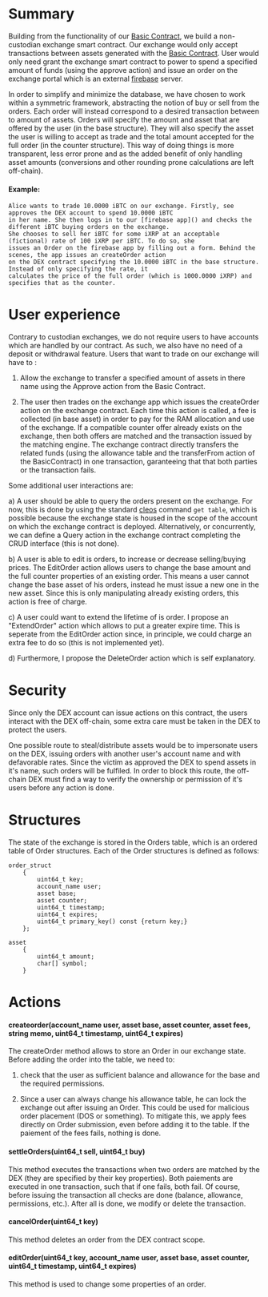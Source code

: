 # Summary

Building from the functionality of our [Basic Contract](https://github.com/Interblockchain/BasicContract), we build a non-custodian exchange smart contract. Our exchange would only accept transactions between assets generated with the [Basic Contract](https://github.com/Interblockchain/BasicContract). User would only need grant the exchange smart contract to power to spend a specified amount of funds (using the approve action) and issue an order on the exchange portal which is an external [firebase](https://firebase.google.com/) server.

In order to simplify and minimize the database, we have chosen to work within a symmetric framework, abstracting the notion of buy or sell from the orders. Each order will instead correspond to a desired transaction between to amount of assets. Orders will specify the amount and asset that are offered by the user (in the base structure). They will also specify the asset the user is willing to accept as trade and the total amount accepted for the full order (in the counter structure). This way of doing things is more transparent, less error prone and as the added benefit of only handling asset amounts (conversions and other rounding prone calculations are left off-chain). 

#### Example:
```
Alice wants to trade 10.0000 iBTC on our exchange. Firstly, see approves the DEX account to spend 10.0000 iBTC
in her name. She then logs in to our [firebase app]() and checks the different iBTC buying orders on the exchange.
She chooses to sell her iBTC for some iXRP at an acceptable (fictional) rate of 100 iXRP per iBTC. To do so, she
issues an Order on the firebase app by filling out a form. Behind the scenes, the app issues an createOrder action
on the DEX contract specifying the 10.0000 iBTC in the base structure. Instead of only specifying the rate, it
calculates the price of the full order (which is 1000.0000 iXRP) and specifies that as the counter. 
```

# User experience

Contrary to custodian exchanges, we do not require users to have accounts which are handled by our contract. As such, we also have no need of a deposit or withdrawal feature. Users that want to trade on our exchange will have to :

1) Allow the exchange to transfer a specified amount of assets in there name using the Approve action from the Basic Contract.

2) The user then trades on the exchange app which issues the createOrder action on the exchange contract. Each time this action is called, a fee is collected (in base asset) in order to pay for the RAM allocation and use of the exchange. If a compatible counter offer already exists on the exchange, then both offers are matched and the transaction issued by the matching engine. The exchange contract directly transfers the related funds (using the allowance table and the transferFrom action of the BasicContract) in one transaction, garanteeing that that both parties or the transaction fails.   

Some additional user interactions are:

a) A user should be able to query the orders present on the exchange. For now, this is done by using the standard [cleos](https://developers.eos.io/eosio-cleos/docs) command `get table`, which is possible because the exchange state is housed in the scope of the account on which the exchange contract is deployed. Alternatively, or concurrently, we can define a Query action in the exchange contract completing the CRUD interface (this is not done).

b) A user is able to edit is orders, to increase or decrease selling/buying prices. The EditOrder action allows users to change the base amount and the full counter properties of an existing order. This means a user cannot change the base asset of his orders, instead he must issue a new one in the new asset. Since this is only manipulating already existing orders, this action is free of charge.

c) A user could want to extend the lifetime of is order. I propose an "ExtendOrder" action which allows to put a greater expire time. This is seperate from the EditOrder action since, in principle, we could charge an extra fee to do so (this is not implemented yet). 

d) Furthermore, I propose the DeleteOrder action which is self explanatory. 

# Security

Since only the DEX account can issue actions on this contract, the users interact with the DEX off-chain, some extra care must be taken in the DEX to protect the users.

One possible route to steal/distribute assets would be to impersonate users on the DEX, issuing orders with another user's account name and with defavorable rates. Since the victim as approved the DEX to spend assets in it's name, such orders will be fulfiled. In order to block this route, the off-chain DEX must find a way to verify the ownership or permission of it's users before any action is done.

# Structures

The state of the exchange is stored in the Orders table, which is an ordered table of Order structures.
Each of the Order structures is defined as follows: 
```cplusplus
order_struct
    {
        uint64_t key;
        account_name user;
        asset base;
        asset counter;
        uint64_t timestamp;
        uint64_t expires; 
        uint64_t primary_key() const {return key;}
    };

asset 
    {
        uint64_t amount;
        char[] symbol; 
    }
```

# Actions

#### createorder(account_name user, asset base, asset counter, asset fees, string memo, uint64_t timestamp, uint64_t expires)
The createOrder method allows to store an Order in our exchange state.
Before adding the order into the table, we need to:
1) check that the user as sufficient balance and allowance for the base and the required permissions. 

2) Since a user can always change his allowance table, he can lock the exchange out after issuing an Order. This could be used for malicious order placement (DOS or something). To mitigate this, we apply fees directly on Order submission, even before adding it to the table. If the paiement of the fees fails, nothing is done.

#### settleOrders(uint64_t sell, uint64_t buy)
This method executes the transactions when two orders are matched by the DEX (they are specified by their key properties).
Both paiements are executed in one transaction, such that if one fails, both fail.
Of course, before issuing the transaction all checks are done (balance, allowance, permissions, etc.).
After all is done, we modify or delete the transaction.

#### cancelOrder(uint64_t key)
This method deletes an order from the DEX contract scope. 

#### editOrder(uint64_t key, account_name user, asset base, asset counter, uint64_t timestamp, uint64_t expires)
This method is used to change some properties of an order.



